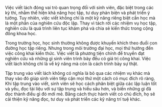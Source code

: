 
Việc viết lách đóng vai trò quan trọng đối với sinh viên, đặc biệt trong các kỳ thi, nhằm thể hiện khả năng học tập, tư duy phản biện và phát triển ý tưởng. Tuy nhiên, việc viết không chỉ là một kỹ năng riêng biệt cần học mà là một phần của nghiên cứu độc lập. Thay vì tách rời các nhiệm vụ học tập, nghiên cứu là quá trình liên tục khám phá và chia sẻ kiến thức trong cộng đồng khoa học.

Trong trường học, học sinh thường không được khuyến khích theo đuổi con đường học tập riêng. Nhưng trong môi trường đại học, mọi thứ hướng đến việc công khai kiến thức. Việc viết là phương tiện chính để truyền đạt nghiên cứu và những gì sinh viên trình bày đều có giá trị công khai. Việc viết lách không chỉ là về kỹ năng mà còn là cách trình bày sự thật.

Tập trung vào viết lách không có nghĩa là bỏ qua các nhiệm vụ khác mà thay vào đó giúp sinh viên tiếp cận mọi thứ một cách có mục đích rõ ràng. Khi tập trung vào viết, sinh viên sẽ học cách phân biệt giữa các lập luận tốt và yếu, đọc tài liệu với sự tập trung và hiểu sâu hơn, và biến những gì đã đọc thành điều gì đó mới mẻ. Bằng cách thực hành viết có chủ đích, họ sẽ cải thiện kỹ năng đọc, tư duy và phát triển các kỹ năng trí tuệ khác.